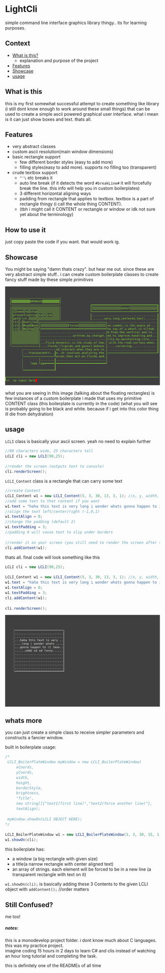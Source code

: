# LightCli
 simple command line interface graphics library thingy.. its for learning purposes.  
 
 ## Context
  - [What is this?](#what-is-this)
    - explanation and purpose of the project
  - [Features](#features)
  - [Showcase](#showcase)
  - [usage](#usage)
 
 ## What is this
 this is my first somewhat successful attempt to create something like library (i still dont know enough to work around these small things) that can be used to create a simple ascii powered graphical user interface. what i mean is it can just show boxes and text. thats all.
 
 ## Features
 - very abstract classes
 - custom ascii resolution(main window dimensions)
 - basic rectangle support 
   - few different border styles (easy to add more)
   - filling styles(easy to add more). supports no filling too (transparent)
 - crude textbox support
   - `"'\` etc breaks it
   - auto line break (if it detects the word `#breakLine#` it will forcefully break the line. this info will help you in custom boilerplates)
   - 3 different horizontal aligning ways
   - padding from rectangle that applies to textbox. textbox is a part of rectangle thingy (i call the whole thing CONTENT).
   - (tbh i might call it CONTENT or rectangle or window or idk not sure yet about the terminology)  
## How to use it
just copy paste the code if you want. that would work ig. 

## Showcase
You might be saying "damn thats crazy". but hear me out. since these are very abstract simple stuff.. i can create custom boilerplate classes to create fancy stuff made by these simple _primitives_


![screen shot of Terminal showcasing capabilities of LightCliss lmao](LightCliss.jpg)

what you are seeing in this image (talking about the floating rectangles) is few instances of a custom boilerplate i made that uses my primitive CONTENT class (this boilerplate is currently in the code)
(what you will see is probably going to be black and white. because if i get into this color thing ill die from dehydration)

## usage
`LCLI` class is basically your ascii screen. yeah no need to explain further  
```C#
//90 characters wide, 25 characters tall
LCLI cli = new LCLI(90,25);

//render the screen (outputs text to console)
cli.renderScreen();
```

`LCLI_Content` class is a rectangle that can carry some text  
```C#
//create Content
LCLI_Content w1 = new LCLI_Content(5, 3, 30, 13, 3, 1); //x, y, width, height, borderStyle, brightnessStyle
//add some text to that content if you want
w1.text = "haha this text is very long i wonder whats gonna happen to it lmaoo xddd xd xd funny";
//align the text left/center/right (-1,0,1)
w1.textAlign = 0;
//change the padding (default 2)
w1.textPadding = 3;
//padding 0 will cause text to slip under borders

//render it on your screen (you still need to render the screen after this)
cli.addContent(w1);
```
thats all. final code will look something like this
```C#
LCLI cli = new LCLI(90,25);

LCLI_Content w1 = new LCLI_Content(5, 3, 30, 13, 3, 1); //x, y, width, height, borderStyle, brightnessStyle
w1.text = "haha this text is very long i wonder whats gonna happen to it lmaoo xddd xd xd funny";
w1.textAlign = 0;
w1.textPadding = 3;
cli.addContent(w1);

cli.renderScreen();
```

![LightCli created a simple rectangle and text in it](LightClissbabysteps.jpg)

## whats more
you can just create a simple class to receive simpler parameters and constructs a fancier window.

built in boilerplate usage:  
```C#
/*                
 LCLI_BoilerPlateWindow myWindow = new LCLI_BoilerPlateWindow(
     xCoords, 
     yCoords, 
     width, 
     height, 
     borderStyle, 
     brightness, 
     "Title", 
     new string[]{"text1(first line)","text2(force another line)"},
     textAlign);

 myWindow.showOn(LCLI OBJECT HERE);
*/

LCLI_BoilerPlateWindow w1 = new LCLI_BoilerPlateWindow(3, 3, 30, 15, 1, 2, "COOL", new string[] { "I need to stop procastinating", "(1) - Exercise", "(2) - Read Books", "(3) - Git gud" }, -1);
w1.showOn(cli);
```
this boilerplate has:  
 - a window (a big rectangle with given size)
 - a title(a narrow rectangle with center aligned text)
 - an array of strings. each element will be forced to be in a new line (a transparent rectangle with text on it)

`w1.showOn(cli);` is basically adding these 3 Contents to the given LCLI object with `addContent();` //order matters



## Still Confused?
me too!

 
 ##### notes: 
 this is a monodevelop project folder. i dont know much about C languages. this was my practice project.  
 imagine coding 15 hours in 2 days to learn C# and clis instead of watching an hour long tutorial and completing the task. 
 
 this is definitely one of the READMEs of all time
